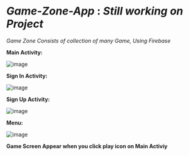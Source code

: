 # **_Game-Zone-App_** : _Still working on Project_
_Game Zone Consists of collection of many Game, Using Firebase_

**Main Activity:**

![image](https://user-images.githubusercontent.com/63442418/82764536-13230300-9e2d-11ea-8ab0-84b7f783b0f2.png)

**Sign In Activity:**

![image](https://user-images.githubusercontent.com/63442418/82764596-87f63d00-9e2d-11ea-8b99-885832086b08.png)

**Sign Up Activity:**

![image](https://user-images.githubusercontent.com/63442418/82764603-a5c3a200-9e2d-11ea-92a8-02b859486dc3.png)

**Menu:**

![image](https://user-images.githubusercontent.com/63442418/82764649-f89d5980-9e2d-11ea-96ac-118f415fd16e.png)

**Game Screen Appear when you click play icon on Main Activiy**




